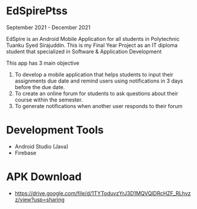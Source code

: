 # EdSpirePtss
September 2021 - December 2021

EdSpire is an Android Mobile Application for all students in Polytechnic Tuanku Syed Sirajuddin.
This is my Final Year Project as an IT diploma student that specialized in Software & Application Development

This app has 3 main objective
1) To develop a mobile application that helps students to input their assignments due date and remind users using notifications in 3 days before the due date.
2) To create an online forum for students to ask questions about their course within the semester.
3) To generate notifications when another user responds to their forum

# Development Tools
- Android Studio (Java)
- Firebase

# APK Download
- https://drive.google.com/file/d/1TYToduvzYrJ3D1MQVQlDRcHZF_RLhvzz/view?usp=sharing
